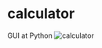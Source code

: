 # calculator
GUI at Python
![calculator](https://user-images.githubusercontent.com/111379931/184943472-3fa8cfe3-5881-485f-9678-7e230770fb08.PNG)
